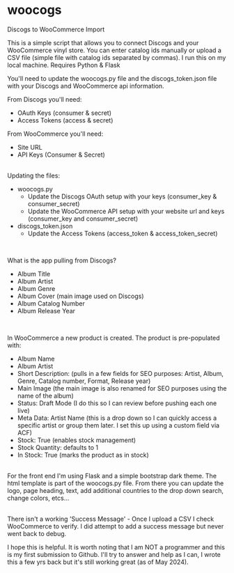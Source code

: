 # woocogs
Discogs to WooCommerce Import

This is a simple script that allows you to connect Discogs and your WooCommerce vinyl store. You can enter catalog ids manually or upload a CSV file (simple file with catalog ids separated by commas). I run this on my local machine.  Requires Python & Flask

You'll need to update the woocogs.py file and the discogs_token.json file with your Discogs and WooCommerce api information.  

From Discogs you'll need:<br> 
  - OAuth Keys (consumer & secret)
  - Access Tokens (access & secret)

From WooCommerce you'll need:<br>
  - Site URL
  - API Keys (Consumer & Secret)
<br><br>

Updating the files:
  - woocogs.py<br>
    - Update the Discogs OAuth setup with your keys (consumer_key & consumer_secret)
    - Update the WooCommerce API setup with your website url and keys (consumer_key and consumer_secret)
  - discogs_token.json<br>
    - Update the Access Tokens (access_token & access_token_secret)
<br>

What is the app pulling from Discogs?<br>
  - Album Title 
  - Album Artist
  - Album Genre
  - Album Cover (main image used on Discogs)
  - Album Catalog Number
  - Album Release Year
<br>

In WooCommerce a new product is created. The product is pre-populated with:<br>
  - Album Name 
  - Album Artist
  - Short Description: (pulls in a few fields for SEO purposes: Artist, Album, Genre, Catalog number, Format, Release year)
  - Main Image (the main image is also renamed for SEO purposes using the name of the album)
  - Status: Draft Mode (I do this so I can review before pushing each one live)
  - Meta Data: Artist Name (this is a drop down so I can quickly access a specific artist or group them later. I set this up using a custom field via ACF)
  - Stock: True (enables stock management)
  - Stock Quantity: defaults to 1
  - In Stock: True (marks the product as in stock)<br><br>

For the front end I'm using Flask and a simple bootstrap dark theme. The html template is part of the woocogs.py file. From there you can update the logo, page heading, text, add additional countries to the drop down search, change colors, etcs...<br><br>

There isn't a working 'Success Message' - Once I upload a CSV I check WooCommerce to verify. I did attempt to add a success message but never went back to debug.

I hope this is helpful. It is worth noting that I am NOT a programmer and this is my first submission to Github. I'll try to answer and help as I can, I wrote this a few yrs back but it's still working great (as of May 2024).


  
